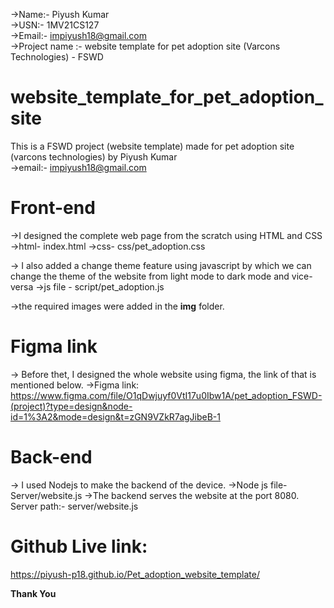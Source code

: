 ->Name:- Piyush Kumar <br/>
->USN:- 1MV21CS127 <br/>
->Email:- impiyush18@gmail.com   
->Project name :- website template for pet adoption site (Varcons Technologies) - FSWD

# website_template_for_pet_adoption_site
This is a FSWD project (website template) made for pet adoption site (varcons technologies) by Piyush Kumar  
->email:- impiyush18@gmail.com

# Front-end
->I designed the complete web page from the scratch using HTML and CSS 
->html- index.html 
->css- css/pet_adoption.css

-> I also added a change theme feature using javascript by which we can change the theme of the website from light mode to dark mode and vice-versa 
->js file - script/pet_adoption.js

->the required images were added in the **img** folder.

# Figma link
-> Before thet, I designed the whole website using figma, the link of that is mentioned below. 
->Figma link: https://www.figma.com/file/O1qDwjuyf0VtI17u0Ibw1A/pet_adoption_FSWD-(project)?type=design&node-id=1%3A2&mode=design&t=zGN9VZkR7agJibeB-1

# Back-end
-> I used Nodejs to make the backend of the device.
->Node js file- Server/website.js
->The backend serves the website at the port 8080. 
Server path:- server/website.js

# Github Live link:
https://piyush-p18.github.io/Pet_adoption_website_template/

**Thank You**

